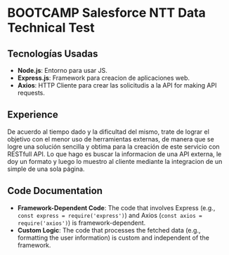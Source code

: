 # BOOTCAMP Salesforce NTT Data Technical Test

## Tecnologías Usadas
- **Node.js**: Entorno para usar JS.
- **Express.js**: Framework para creacion de aplicaciones web.
- **Axios**: HTTP Cliente para crear las solicitudis a la API for making API requests.

## Experience
De acuerdo al tiempo dado y la dificultad del mismo, trate de lograr el objetivo con el menor uso de herramientas externas, de manera que se logre una solución sencilla y obtima para la creación de este servicio con RESTfull API. Lo que hago es buscar la informacion de una API externa, le doy un formato y luego lo muestro al cliente mediante la integracion de un simple de una sola página.

## Code Documentation
- **Framework-Dependent Code**: The code that involves Express (e.g., `const express = require('express')`) and Axios (`const axios = require('axios')`) is framework-dependent.
- **Custom Logic**: The code that processes the fetched data (e.g., formatting the user information) is custom and independent of the framework.
